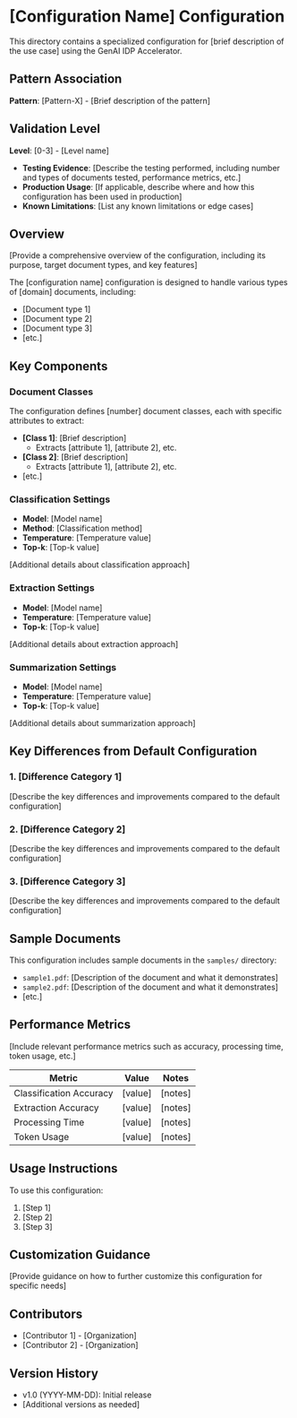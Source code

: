 # [Configuration Name] Configuration

This directory contains a specialized configuration for [brief description of the use case] using the GenAI IDP Accelerator.

## Pattern Association

**Pattern**: [Pattern-X] - [Brief description of the pattern]

## Validation Level

**Level**: [0-3] - [Level name]

- **Testing Evidence**: [Describe the testing performed, including number and types of documents tested, performance metrics, etc.]
- **Production Usage**: [If applicable, describe where and how this configuration has been used in production]
- **Known Limitations**: [List any known limitations or edge cases]

## Overview

[Provide a comprehensive overview of the configuration, including its purpose, target document types, and key features]

The [configuration name] configuration is designed to handle various types of [domain] documents, including:

- [Document type 1]
- [Document type 2]
- [Document type 3]
- [etc.]

## Key Components

### Document Classes

The configuration defines [number] document classes, each with specific attributes to extract:

- **[Class 1]**: [Brief description]
  - Extracts [attribute 1], [attribute 2], etc.
- **[Class 2]**: [Brief description]
  - Extracts [attribute 1], [attribute 2], etc.
- [etc.]

### Classification Settings

- **Model**: [Model name]
- **Method**: [Classification method]
- **Temperature**: [Temperature value]
- **Top-k**: [Top-k value]

[Additional details about classification approach]

### Extraction Settings

- **Model**: [Model name]
- **Temperature**: [Temperature value]
- **Top-k**: [Top-k value]

[Additional details about extraction approach]

### Summarization Settings

- **Model**: [Model name]
- **Temperature**: [Temperature value]
- **Top-k**: [Top-k value]

[Additional details about summarization approach]

## Key Differences from Default Configuration

### 1. [Difference Category 1]

[Describe the key differences and improvements compared to the default configuration]

### 2. [Difference Category 2]

[Describe the key differences and improvements compared to the default configuration]

### 3. [Difference Category 3]

[Describe the key differences and improvements compared to the default configuration]

## Sample Documents

This configuration includes sample documents in the `samples/` directory:

- `sample1.pdf`: [Description of the document and what it demonstrates]
- `sample2.pdf`: [Description of the document and what it demonstrates]
- [etc.]

## Performance Metrics

[Include relevant performance metrics such as accuracy, processing time, token usage, etc.]

| Metric | Value | Notes |
|--------|-------|-------|
| Classification Accuracy | [value] | [notes] |
| Extraction Accuracy | [value] | [notes] |
| Processing Time | [value] | [notes] |
| Token Usage | [value] | [notes] |

## Usage Instructions

To use this configuration:

1. [Step 1]
2. [Step 2]
3. [Step 3]

## Customization Guidance

[Provide guidance on how to further customize this configuration for specific needs]

## Contributors

- [Contributor 1] - [Organization]
- [Contributor 2] - [Organization]

## Version History

- v1.0 (YYYY-MM-DD): Initial release
- [Additional versions as needed]
